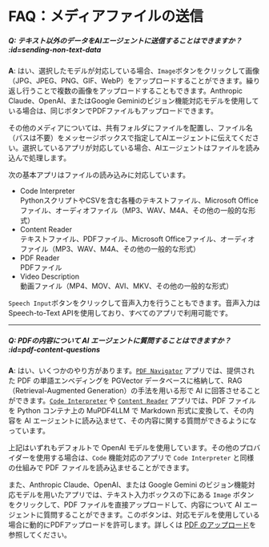 # FAQ：メディアファイルの送信

##### Q: テキスト以外のデータをAIエージェントに送信することはできますか？ :id=sending-non-text-data

**A**: はい、選択したモデルが対応している場合、`Image`ボタンをクリックして画像（JPG、JPEG、PNG、GIF、WebP）をアップロードすることができます。繰り返し行うことで複数の画像をアップロードすることもできます。Anthropic Claude、OpenAI、またはGoogle Geminiのビジョン機能対応モデルを使用している場合は、同じボタンでPDFファイルもアップロードできます。

その他のメディアについては、共有フォルダにファイルを配置し、ファイル名（パスは不要）をメッセージボックスで指定してAIエージェントに伝えてください。選択しているアプリが対応している場合、AIエージェントはファイルを読み込んで処理します。

次の基本アプリはファイルの読み込みに対応しています。

- Code Interpreter<br />PythonスクリプトやCSVを含む各種のテキストファイル、Microsoft Officeファイル、オーディオファイル（MP3、WAV、M4A、その他の一般的な形式）
- Content Reader<br />テキストファイル、PDFファイル、Microsoft Officeファイル、オーディオファイル（MP3、WAV、M4A、その他の一般的な形式）
- PDF Reader<br />PDFファイル
- Video Description<br />動画ファイル（MP4、MOV、AVI、MKV、その他の一般的な形式）

`Speech Input`ボタンをクリックして音声入力を行うこともできます。音声入力はSpeech-to-Text APIを使用しており、すべてのアプリで利用可能です。

---

##### Q: PDFの内容について AI エージェントに質問することはできますか？ :id=pdf-content-questions

**A**: はい、いくつかのやり方があります。[`PDF Navigator`](../basic-usage/basic-apps.md#pdf-navigator) アプリでは、提供された PDF の単語エンベディングを PGVector データベースに格納して、RAG（Retrieval-Augmented Generation）の手法を用いる形で AI に回答させることができます。[`Code Interpreter`](../basic-usage/basic-apps.md#code-interpreter) や [`Content Reader`](../basic-usage/basic-apps.md#content-reader) アプリでは、PDF ファイルを Python コンテナ上の MuPDF4LLM で Markdown 形式に変換して、その内容を AI エージェントに読み込ませて、その内容に関する質問ができるようになっています。

上記はいずれもデフォルトで OpenAI モデルを使用しています。その他のプロバイダーを使用する場合は、`Code` 機能対応のアプリで `Code Interpreter` と同様の仕組みで PDF ファイルを読み込ませることができます。

また、Anthropic Claude、OpenAI、または Google Gemini のビジョン機能対応モデルを用いたアプリでは、テキスト入力ボックスの下にある `Image` ボタンをクリックして、PDF ファイルを直接アップロードして、内容について AI エージェントに質問することができます。このボタンは、対応モデルを使用している場合に動的にPDFアップロードを許可します。詳しくは [PDF のアップロード](../basic-usage/message-input.md#pdf-のアップロード)を参照してください。

